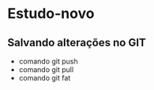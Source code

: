 # Estudo-novo

## Salvando alterações no GIT
* comando git push
* comando git pull
* comando git fat
